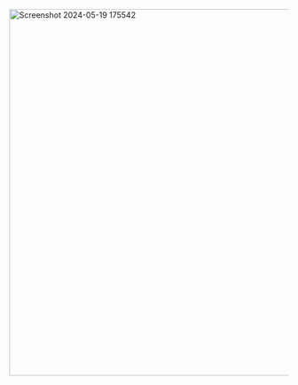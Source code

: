 

<img width="661" alt="Screenshot 2024-05-19 175542" src="https://github.com/ainurasyikin/Power-BI-Dashboard/assets/116057562/f253a60d-1524-4952-ad5e-d370a8e0c745">
